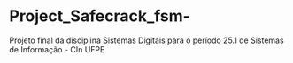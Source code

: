 # Project_Safecrack_fsm-
Projeto final da disciplina Sistemas Digitais para o período 25.1 de Sistemas de Informação - CIn UFPE
